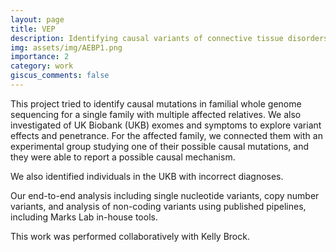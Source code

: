 ```yaml
---
layout: page
title: VEP
description: Identifying causal variants of connective tissue disorders
img: assets/img/AEBP1.png
importance: 2
category: work
giscus_comments: false
---
```


This project tried to identify causal mutations in familial whole genome sequencing for a single family with multiple affected relatives. We also investigated of UK Biobank (UKB) exomes and symptoms to explore variant effects and penetrance. For the affected family, we connected them with an experimental group studying one of their possible causal mutations, and they were able to report a possible causal mechanism.

We also identified individuals in the UKB with incorrect diagnoses. 

Our end-to-end analysis including single nucleotide variants, copy number variants, and analysis of non-coding variants using published pipelines, including Marks Lab in-house tools. 

This work was performed collaboratively with Kelly Brock. 
